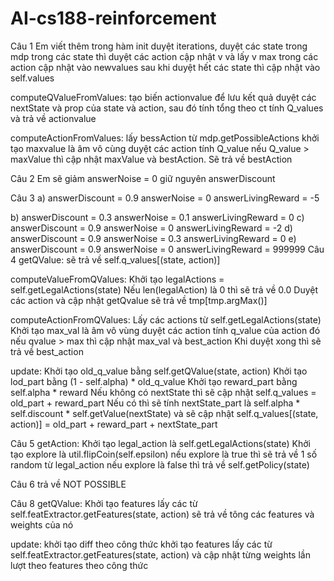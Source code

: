 # AI-cs188-reinforcement
Câu 1
Em viết thêm trong hàm init duyệt iterations, duyệt các state trong mdp trong các state thì duyệt các 
action cập nhật v và lấy v max trong các action cập nhật vào newvalues sau khi duyệt hết
các state thì cập nhật vào self.values

computeQValueFromValues: tạo biến actionvalue để lưu kết quả duyệt các nextState và 
prop của state và action, sau đó tính tổng theo ct tính Q_values và trả về actionvalue

computeActionFromValues: lấy bessAction từ mdp.getPossibleActions
khởi tạo maxvalue là âm vô cùng duyệt các action tính Q_value nếu Q_value > maxValue
thì cập nhật maxValue và bestAction. Sẽ trả về bestAction

Câu 2
Em sẽ giảm answerNoise = 0 
giữ nguyên answerDiscount

Câu 3 
a)
    answerDiscount = 0.9
    answerNoise = 0
    answerLivingReward = -5

b)
    answerDiscount = 0.3
    answerNoise = 0.1
    answerLivingReward = 0
c)
    answerDiscount = 0.9
    answerNoise = 0
    answerLivingReward = -2
d)
    answerDiscount = 0.9
    answerNoise = 0.3
    answerLivingReward = 0
e)
    answerDiscount = 0.9
    answerNoise = 0
    answerLivingReward = 999999
Câu 4
getQValue: sẽ trả về self.q_values[(state, action)]

computeValueFromQValues:
Khởi tạo legalActions = self.getLegalActions(state)
Nếu len(legalAction) là 0 thì sẽ trả về 0.0
Duyệt các action và cập nhật getQvalue sẽ trả về tmp[tmp.argMax()] 

computeActionFromQValues: 
Lấy  các actions từ self.getLegalActions(state)
Khởi tạo max_val là âm vô vùng
duyệt các action tính q_value của action đó nếu qvalue > max thì cập nhật max_val và best_action
Khi duyệt xong thì sẽ trả về best_action

update:
Khởi tạo old_q_value bằng self.getQValue(state, action)
Khởi tạo lod_part bằng (1 - self.alpha) * old_q_value
Khởi tạo reward_part bằng self.alpha * reward
Nếu không có nextState thì sẽ cập nhật self.q_values = old_part + reward_part
Nếu có thì sẽ tính nextState_part là self.alpha * self.discount * self.getValue(nextState) và
sẽ cập nhật self.q_values[(state, action)] = old_part + reward_part + nextState_part

Câu 5
getAction:
Khởi tạo legal_action là self.getLegalActions(state)
Khởi tạo explore là util.flipCoin(self.epsilon)
nếu explore là true thì sẽ trả về 1 số random từ legal_action
nếu explore là false thì trả về self.getPolicy(state)

Câu 6
trả về NOT POSSIBLE

Câu 8 
getQValue:
Khởi tạo features lấy các từ self.featExtractor.getFeatures(state, action)
sẽ trả về tông các features và weights của nó

update:
khởi tạo diff theo công thức
khởi tạo features lấy các từ self.featExtractor.getFeatures(state, action)
và cập nhật từng weights lần lượt theo features theo công thức























